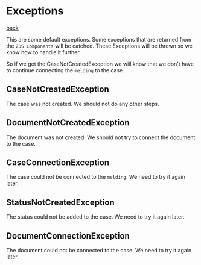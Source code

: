 # Exceptions

[back](./readme.md)

This are some default exceptions. Some exceptions that are returned from the `ZDS Components` will
be catched. These Exceptions will be thrown so we know how to handle it further.

So if we get the CaseNotCreatedException we will know that we don't have to continue connecting the
`melding` to the case.


## CaseNotCreatedException
The case was not created. We should not do any other steps.

## DocumentNotCreatedException
The document was not created. We should not try to connect the document to the case.

## CaseConnectionException
The case could not be connected to the `melding`. We need to try it again later.

## StatusNotCreatedException
The status could not be added to the case. We need to try it again later.

## DocumentConnectionException
The document could not be connected to the case. We need to try it again later.
